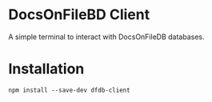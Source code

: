 # DocsOnFileBD Client
A simple terminal to interact with DocsOnFileDB databases.

# Installation
```
npm install --save-dev dfdb-client
```
